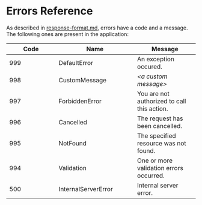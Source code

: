 # Errors Reference

As described in [response-format.md](response-format.md "mention"), errors have a code and a message. The following ones are present in the application:

<table><thead><tr><th width="115.33333333333331">Code</th><th width="193">Name</th><th>Message</th></tr></thead><tbody><tr><td>999</td><td>DefaultError</td><td>An exception occured.</td></tr><tr><td>998</td><td>CustomMessage</td><td><em>&#x3C;a custom message></em></td></tr><tr><td>997</td><td>ForbiddenError</td><td>You are not authorized to call this action.</td></tr><tr><td>996</td><td>Cancelled</td><td>The request has been cancelled.</td></tr><tr><td>995</td><td>NotFound</td><td>The specified resource was not found.</td></tr><tr><td>994</td><td>Validation</td><td>One or more validation errors occurred.</td></tr><tr><td>500</td><td>InternalServerError</td><td>Internal server error.</td></tr></tbody></table>

